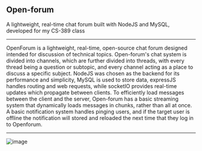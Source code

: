 ## Open-forum ##
A lightweight, real-time chat forum built with NodeJS and MySQL, developed for my CS-389 class
<HR>

OpenForum is a lightweight, real-time, open-source chat forum designed intended for discussion of technical topics. Open-forum's chat system is divided into channels, which are further divided into threads, with every thread being a question or subtopic, and every channel acting as a place to discuss a specific subject.  NodeJS was chosen as the backend for its performance and simplicity, MySQL is used to store data, expressJS handles routing and web requests, while socketIO provides real-time updates which propagate between clients. To efficiently load messages between the client and the server, Open-forum has a basic streaming system that dynamically loads messages in chunks, rather than all at once. A basic notification system handles pinging users, and if the target user is offline the notification will stored and reloaded the next time that they log in to Openforum. 

<HR>

![image](https://github.com/user-attachments/assets/6f259e9b-67b8-4a2d-bc4d-c4dddcc1ae2f)
